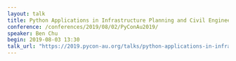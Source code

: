 ```yaml
---
layout: talk
title: Python Applications in Infrastructure Planning and Civil Engineering
conference: /conferences/2019/08/02/PyConAu2019/
speaker: Ben Chu
begin: 2019-08-03 13:30
talk_url: "https://2019.pycon-au.org/talks/python-applications-in-infrastructure-planning-and-civil-engineering"
---
```


